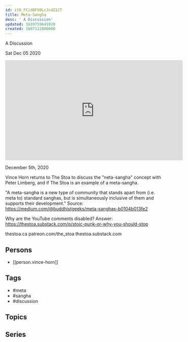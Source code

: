 ```yaml
---
id: itO_FCidOFV0LcJc4Z1CT
title: Meta-Sangha
desc: ' A Discussion'
updated: 1639759645920
created: 1607122800000
---
```



 A Discussion

Sat Dec 05 2020

<iframe width="560" height="315" src="https://www.youtube.com/embed/eXIOxL0NlxA" title="Meta-Sangha: A Discussion w/ Vince Horn" frameborder="0" allow="accelerometer; autoplay; clipboard-write; encrypted-media; gyroscope; picture-in-picture" allowfullscreen ></iframe>

December 5th, 2020

Vince Horn returns to The Stoa to discuss the "neta-sangha" concept with Peter Limberg, and if The Stoa is an example of a meta-sangha.

"A meta-sangha is a new type of community that stands apart from (i.e. meta to) standard sanghas, but is simultaneously inclusive of them and supports their development." Source: https://medium.com/@buddhistgeeks/meta-sanghas-b0104b013fe2

Why are the YouTube comments disabled? Answer: https://thestoa.substack.com/p/stoic-punk-or-why-you-should-stop

thestoa.ca
patreon.com/the_stoa
thestoa.substack.com

## Persons

- [[person.vince-horn]]

## Tags

- #meta
- #sangha
- #discussion

## Topics



## Series



